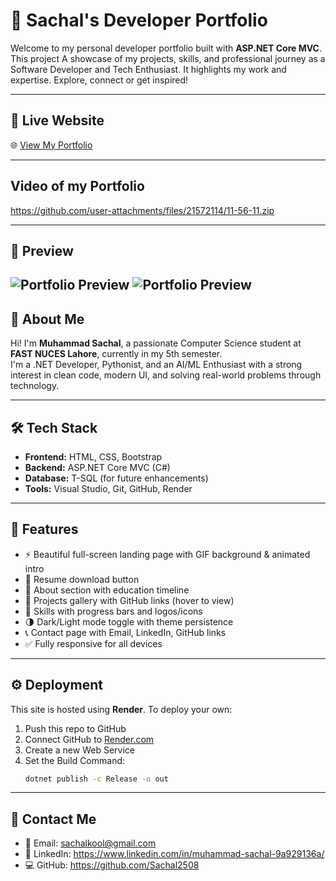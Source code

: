 # 💼 Sachal's Developer Portfolio

Welcome to my personal developer portfolio built with **ASP.NET Core MVC**.  
This project A showcase of my projects, skills, and professional journey as a Software Developer and Tech Enthusiast. It highlights my work and expertise. Explore, connect or get inspired!

---

## 🚀 Live Website

🌐 [View My Portfolio](https://sachal-portfolio.onrender.com)  

---

## Video of my Portfolio

https://github.com/user-attachments/files/21572114/11-56-11.zip


---

## 📸 Preview

![Portfolio Preview](https://github.com/user-attachments/assets/1ac303d0-50e3-443d-bed1-eb5a63f0c548)
![Portfolio Preview](https://github.com/user-attachments/assets/daf73b70-3c71-49f0-83ae-68d242befdb6)
---

## 🧠 About Me

Hi! I'm **Muhammad Sachal**, a passionate Computer Science student at **FAST NUCES Lahore**, currently in my 5th semester.  
I'm a .NET Developer, Pythonist, and an AI/ML Enthusiast with a strong interest in clean code, modern UI, and solving real-world problems through technology.

---

## 🛠️ Tech Stack

- **Frontend:** HTML, CSS, Bootstrap
- **Backend:** ASP.NET Core MVC (C#)
- **Database:** T-SQL (for future enhancements)
- **Tools:** Visual Studio, Git, GitHub, Render

---

## 📂 Features

- ⚡ Beautiful full-screen landing page with GIF background & animated intro
- 📃 Resume download button
- 👤 About section with education timeline
- 💼 Projects gallery with GitHub links (hover to view)
- 🧠 Skills with progress bars and logos/icons
- 🌗 Dark/Light mode toggle with theme persistence
- 📞 Contact page with Email, LinkedIn, GitHub links
- ✅ Fully responsive for all devices

---

## ⚙️ Deployment

This site is hosted using **Render**. To deploy your own:

1. Push this repo to GitHub
2. Connect GitHub to [Render.com](https://render.com)
3. Create a new Web Service
4. Set the Build Command:
   ```bash
   dotnet publish -c Release -o out

---

## 📧 Contact Me
- 📧 Email: sachalkool@gmail.com
- 💼 LinkedIn: https://www.linkedin.com/in/muhammad-sachal-9a929136a/
- 💻 GitHub: https://github.com/Sachal2508
